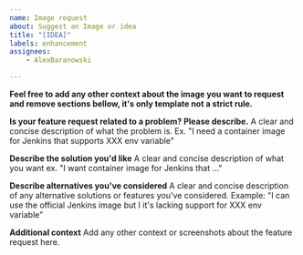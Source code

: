 ```yaml
---
name: Image request
about: Suggest an Image or idea
title: "[IDEA]"
labels: enhancement
assignees:
    - AlexBaranowski

---
```


**Feel free to add any other context about the image you want to request and
remove sections bellow, it's only template not a strict rule.**


**Is your feature request related to a problem? Please describe.**
A clear and concise description of what the problem is. Ex. "I need a container image for Jenkins that supports XXX env variable"


**Describe the solution you'd like**
A clear and concise description of what you want ex. "I want container image for Jenkins that ..."


**Describe alternatives you've considered**
A clear and concise description of any alternative solutions or features you've considered.
Example: "I can use the official Jenkins image but I it's lacking support for XXX env variable"


**Additional context**
Add any other context or screenshots about the feature request here.
